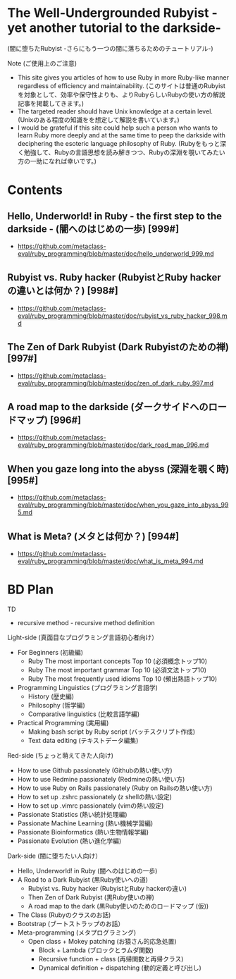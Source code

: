 # The Well-Undergrounded Rubyist -yet another tutorial to the darkside-
(闇に堕ちたRubyist -さらにもう一つの闇に落ちるためのチュートリアル-)

Note (ご使用上のご注意)
* This site gives you articles of how to use Ruby in more Ruby-like manner regardless of efficiency and maintainability. (このサイトは普通のRubyistを対象として、効率や保守性よりも、よりRubyらしいRubyの使い方の解説記事を掲載してきます。)
* The targeted reader should have Unix knowledge at a certain level. (Unixのある程度の知識をを想定して解説を書いています。)
* I would be grateful if this site could help such a person who wants to learn Ruby more deeply and at the same time to peep the darkside with deciphering the esoteric language philosophy of Ruby. (Rubyをもっと深く勉強して、Rubyの言語思想を読み解きつつ、Rubyの深淵を覗いてみたい方の一助になれば幸いです。)


Contents
=================

## Hello, Underworld! in Ruby - the first step to the darkside - (闇へのはじめの一歩) [999#]

* https://github.com/metaclass-eval/ruby_programming/blob/master/doc/hello_underworld_999.md

## Rubyist vs. Ruby hacker (RubyistとRuby hackerの違いとは何か？) [998#]

* https://github.com/metaclass-eval/ruby_programming/blob/master/doc/rubyist_vs_ruby_hacker_998.md

## The Zen of Dark Rubyist (Dark Rubyistのための禅) [997#]

* https://github.com/metaclass-eval/ruby_programming/blob/master/doc/zen_of_dark_ruby_997.md

## A road map to the darkside (ダークサイドへのロードマップ) [996#]

* https://github.com/metaclass-eval/ruby_programming/blob/master/doc/dark_road_map_996.md

## When you gaze long into the abyss (深淵を覗く時) [995#]

* https://github.com/metaclass-eval/ruby_programming/blob/master/doc/when_you_gaze_into_abyss_995.md

## What is Meta? (メタとは何か？) [994#]

* https://github.com/metaclass-eval/ruby_programming/blob/master/doc/what_is_meta_994.md


BD Plan
=================

TD
* recursive method - recursive method definition

Light-side (真面目なプログラミング言語初心者向け）
* For Beginners (初級編)
	* Ruby The most important concepts Top 10 (必須概念トップ10)
	* Ruby The most important grammar Top 10 (必須文法トップ10)
	* Ruby The most frequently used idioms Top 10 (頻出熟語トップ10)
* Programming Linguistics (プログラミング言語学)
	* History (歴史編)
	* Philosophy (哲学編)
	* Comparative linguistics (比較言語学編)
* Practical Programming (実用編)
	* Making bash script by Ruby script (バッチスクリプト作成)
	* Text data editing (テキストデータ編集)

Red-side (ちょっと萌えてきた人向け)
* How to use Github passionately (Githubの熱い使い方)
* How to use Redmine passionately (Redmineの熱い使い方)
* How to use Ruby on Rails passionately (Ruby on Railsの熱い使い方)
* How to set up .zshrc passionately (z shellの熱い設定)
* How to set up .vimrc passionately (vimの熱い設定)
* Passionate Statistics (熱い統計処理編)
* Passionate Machine Learning (熱い機械学習編)
* Passionate Bioinformatics (熱い生物情報学編)
* Passionate Evolution (熱い進化学編)

Dark-side (闇に堕ちたい人向け）
* Hello, Underworld! in Ruby (闇へのはじめの一歩)
* A Road to a Dark Rubyist (黒Ruby使いへの道)
	* Rubyist vs. Ruby hacker (RubyistとRuby hackerの違い)
	* Then Zen of Dark Rubyist (黒Ruby使いの禅)
	* A road map to the dark (黒Ruby使いのためのロードマップ (仮))
* The Class (Rubyのクラスのお話)
* Bootstrap (ブートストラップのお話）
* Meta-programming (メタプログラミング)
  * Open class + Mokey patching (お猿さん的応急処置)
	* Block + Lambda (ブロックとラムダ関数)
	* Recursive function + class (再帰関数と再帰クラス)
	* Dynamical definition + dispatching (動的定義と呼び出し)

